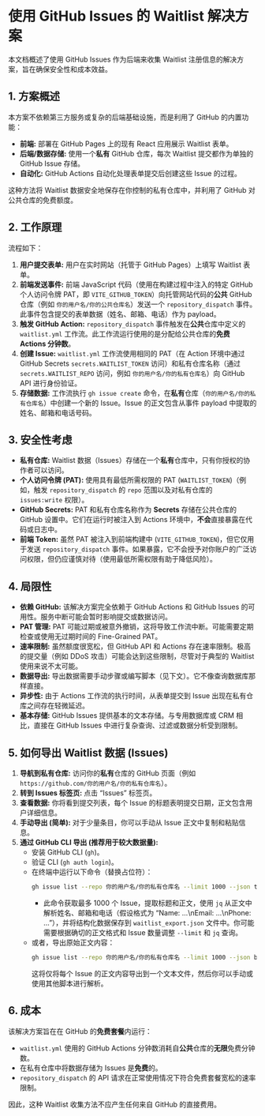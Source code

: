 # 使用 GitHub Issues 的 Waitlist 解决方案

本文档概述了使用 GitHub Issues 作为后端来收集 Waitlist 注册信息的解决方案，旨在确保安全性和成本效益。

## 1. 方案概述

本方案不依赖第三方服务或复杂的后端基础设施，而是利用了 GitHub 的内置功能：

*   **前端:** 部署在 GitHub Pages 上的现有 React 应用展示 Waitlist 表单。
*   **后端/数据存储:** 使用一个**私有** GitHub 仓库，每次 Waitlist 提交都作为单独的 GitHub Issue 存储。
*   **自动化:** GitHub Actions 自动化处理表单提交后创建这些 Issue 的过程。

这种方法将 Waitlist 数据安全地保存在你控制的私有仓库中，并利用了 GitHub 对公共仓库的免费额度。

## 2. 工作原理

流程如下：

1.  **用户提交表单:** 用户在实时网站（托管于 GitHub Pages）上填写 Waitlist 表单。
2.  **前端发送事件:** 前端 JavaScript 代码（使用在构建过程中注入的特定 GitHub 个人访问令牌 PAT，即 `VITE_GITHUB_TOKEN`）向托管网站代码的**公共** GitHub 仓库（例如 `你的用户名/你的公共仓库名`）发送一个 `repository_dispatch` 事件。此事件包含提交的表单数据（姓名、邮箱、电话）作为 payload。
3.  **触发 GitHub Action:** `repository_dispatch` 事件触发在**公共**仓库中定义的 `waitlist.yml` 工作流。此工作流运行使用的是分配给公共仓库的**免费 Actions 分钟数**。
4.  **创建 Issue:** `waitlist.yml` 工作流使用相同的 PAT（在 Action 环境中通过 GitHub Secrets `secrets.WAITLIST_TOKEN` 访问）和私有仓库名称（通过 `secrets.WAITLIST_REPO` 访问，例如 `你的用户名/你的私有仓库名`）向 GitHub API 进行身份验证。
5.  **存储数据:** 工作流执行 `gh issue create` 命令，在**私有**仓库（`你的用户名/你的私有仓库名`）中创建一个新的 Issue。Issue 的正文包含从事件 payload 中提取的姓名、邮箱和电话号码。

## 3. 安全性考虑

*   **私有仓库:** Waitlist 数据（Issues）存储在一个**私有**仓库中，只有你授权的协作者可以访问。
*   **个人访问令牌 (PAT):** 使用具有最低所需权限的 PAT (`WAITLIST_TOKEN`)（例如，触发 `repository_dispatch` 的 `repo` 范围以及对私有仓库的 `issues:write` 权限）。
*   **GitHub Secrets:** PAT 和私有仓库名称作为 **Secrets** 存储在公共仓库的 GitHub 设置中。它们在运行时被注入到 Actions 环境中，**不会**直接暴露在代码或日志中。
*   **前端 Token:** 虽然 PAT 被注入到前端构建中 (`VITE_GITHUB_TOKEN`)，但它仅用于发送 `repository_dispatch` 事件。如果暴露，它不会授予对你账户的广泛访问权限，但仍应谨慎对待（使用最低所需权限有助于降低风险）。

## 4. 局限性

*   **依赖 GitHub:** 该解决方案完全依赖于 GitHub Actions 和 GitHub Issues 的可用性。服务中断可能会暂时影响提交或数据访问。
*   **PAT 管理:** PAT 可能过期或被意外撤销，这将导致工作流中断。可能需要定期检查或使用无过期时间的 Fine-Grained PAT。
*   **速率限制:** 虽然额度很宽松，但 GitHub API 和 Actions 存在速率限制。极高的提交量（例如 DDoS 攻击）可能会达到这些限制，尽管对于典型的 Waitlist 使用来说不太可能。
*   **数据导出:** 导出数据需要手动步骤或编写脚本（见下文）。它不像查询数据库那样直接。
*   **异步性:** 由于 Actions 工作流的执行时间，从表单提交到 Issue 出现在私有仓库之间存在轻微延迟。
*   **基本存储:** GitHub Issues 提供基本的文本存储。与专用数据库或 CRM 相比，直接在 GitHub Issues 中进行复杂查询、过滤或数据分析受到限制。

## 5. 如何导出 Waitlist 数据 (Issues)

1.  **导航到私有仓库:** 访问你的**私有**仓库的 GitHub 页面（例如 `https://github.com/你的用户名/你的私有仓库名`）。
2.  **转到 Issues 标签页:** 点击 “Issues” 标签页。
3.  **查看数据:** 你将看到提交列表，每个 Issue 的标题表明提交日期，正文包含用户详细信息。
4.  **手动导出 (简单):** 对于少量条目，你可以手动从 Issue 正文中复制和粘贴信息。
5.  **通过 GitHub CLI 导出 (推荐用于较大数据量):**
    *   安装 GitHub CLI (`gh`)。
    *   验证 CLI (`gh auth login`)。
    *   在终端中运行以下命令（替换占位符）：
        ```bash
        gh issue list --repo 你的用户名/你的私有仓库名 --limit 1000 --json title,body --jq '.[] | {title: .title, name: (.body | capture("Name: (?<name>.*)") | .name), email: (.body | capture("Email: (?<email>.*)") | .email), phone: (.body | capture("Phone: (?<phone>.*)") | .phone)}' > waitlist_export.json
        ```
        *   此命令获取最多 1000 个 Issue，提取标题和正文，使用 `jq` 从正文中解析姓名、邮箱和电话（假设格式为 “Name: ...\nEmail: ...\nPhone: ...”），并将结构化数据保存到 `waitlist_export.json` 文件中。你可能需要根据确切的正文格式和 Issue 数量调整 `--limit` 和 `jq` 查询。
    *   或者，导出原始正文内容：
        ```bash
        gh issue list --repo 你的用户名/你的私有仓库名 --limit 1000 --json body -q '.[].body' > waitlist_export.txt
        ```
        这将仅将每个 Issue 的正文内容导出到一个文本文件，然后你可以手动或使用其他脚本进行解析。

## 6. 成本

该解决方案旨在在 GitHub 的**免费套餐**内运行：

*   `waitlist.yml` 使用的 GitHub Actions 分钟数消耗自**公共**仓库的**无限**免费分钟数。
*   在私有仓库中将数据存储为 Issues 是**免费**的。
*   `repository_dispatch` 的 API 请求在正常使用情况下符合免费套餐宽松的速率限制。

因此，这种 Waitlist 收集方法不应产生任何来自 GitHub 的直接费用。 